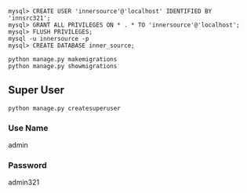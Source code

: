 ```shell
mysql> CREATE USER 'innersource'@'localhost' IDENTIFIED BY 'innsrc321';
mysql> GRANT ALL PRIVILEGES ON * . * TO 'innersource'@'localhost';
mysql> FLUSH PRIVILEGES;
mysql -u innersource -p
mysql> CREATE DATABASE inner_source;
```

```shell
python manage.py makemigrations
python manage.py showmigrations
```


## Super User
```shell
python manage.py createsuperuser
```
### Use Name
admin
### Password
admin321